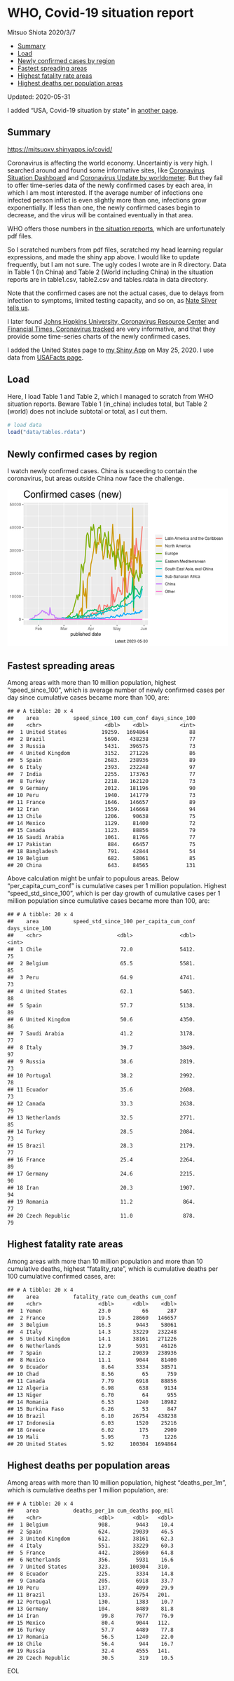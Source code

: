 WHO, Covid-19 situation report
================
Mitsuo Shiota
2020/3/7

  - [Summary](#summary)
  - [Load](#load)
  - [Newly confirmed cases by region](#newly-confirmed-cases-by-region)
  - [Fastest spreading areas](#fastest-spreading-areas)
  - [Highest fatality rate areas](#highest-fatality-rate-areas)
  - [Highest deaths per population
    areas](#highest-deaths-per-population-areas)

Updated: 2020-05-31

I added “USA, Covid-19 situation by state” in [another page](USA.md).

## Summary

<https://mitsuoxv.shinyapps.io/covid/>

Coronavirus is affecting the world economy. Uncertaintiy is very high. I
searched around and found some informative sites, like [Coronavirus
Situation
Dashboard](https://who.maps.arcgis.com/apps/opsdashboard/index.html#/c88e37cfc43b4ed3baf977d77e4a0667)
and [Coronavirus Update by
worldometer](https://www.worldometers.info/coronavirus/). But they fail
to offer time-series data of the newly confirmed cases by each area, in
which I am most interested. If the average number of infections one
infected person inflict is even slightly more than one, infections grow
exponentially. If less than one, the newly confirmed cases begin to
decrease, and the virus will be contained eventually in that area.

WHO offers those numbers in [the situation
reports](https://www.who.int/emergencies/diseases/novel-coronavirus-2019/situation-reports/),
which are unfortunately pdf files.

So I scratched numbers from pdf files, scratched my head learning
regular expressions, and made the shiny app above. I would like to
update frequently, but I am not sure. The ugly codes I wrote are in R
directory. Data in Table 1 (In China) and Table 2 (World including
China) in the situation reports are in table1.csv, table2.csv and
tables.rdata in data directory.

Note that the confirmed cases are not the actual cases, due to delays
from infection to symptoms, limited testing capacity, and so on, as
[Nate Silver tells
us](https://fivethirtyeight.com/features/coronavirus-case-counts-are-meaningless/).

I later found [Johns Hopkins University, Coronavirus Resource
Center](https://coronavirus.jhu.edu/) and [Financial Times, Coronavirus
tracked](https://www.ft.com/content/a26fbf7e-48f8-11ea-aeb3-955839e06441)
are very informative, and that they provide some time-series charts of
the newly confirmed cases.

I added the United States page to [my Shiny
App](https://mitsuoxv.shinyapps.io/covid/) on May 25, 2020. I use data
from [USAFacts
page](https://usafacts.org/visualizations/coronavirus-covid-19-spread-map/).

## Load

Here, I load Table 1 and Table 2, which I managed to scratch from WHO
situation reports. Beware Table 1 (in\_china) includes total, but Table
2 (world) does not include subtotal or total, as I cut them.

``` r
# load data
load("data/tables.rdata")
```

## Newly confirmed cases by region

I watch newly confirmed cases. China is suceeding to contain the
coronavirus, but areas outside China now face the challenge.

![](README_files/figure-gfm/chart-1.png)<!-- -->

## Fastest spreading areas

Among areas with more than 10 million population, highest
“speed\_since\_100”, which is average number of newly confirmed cases
per day since cumulative cases became more than 100, are:

    ## # A tibble: 20 x 4
    ##    area           speed_since_100 cum_conf days_since_100
    ##    <chr>                    <dbl>    <dbl>          <int>
    ##  1 United States           19259.  1694864             88
    ##  2 Brazil                   5690.   438238             77
    ##  3 Russia                   5431.   396575             73
    ##  4 United Kingdom           3152.   271226             86
    ##  5 Spain                    2683.   238936             89
    ##  6 Italy                    2393.   232248             97
    ##  7 India                    2255.   173763             77
    ##  8 Turkey                   2218.   162120             73
    ##  9 Germany                  2012.   181196             90
    ## 10 Peru                     1940.   141779             73
    ## 11 France                   1646.   146657             89
    ## 12 Iran                     1559.   146668             94
    ## 13 Chile                    1206.    90638             75
    ## 14 Mexico                   1129.    81400             72
    ## 15 Canada                   1123.    88856             79
    ## 16 Saudi Arabia             1061.    81766             77
    ## 17 Pakistan                  884.    66457             75
    ## 18 Bangladesh                791.    42844             54
    ## 19 Belgium                   682.    58061             85
    ## 20 China                     643.    84565            131

Above calculation might be unfair to populous areas. Below
“per\_capita\_cum\_conf” is cumulative cases per 1 million population.
Highest “speed\_std\_since\_100”, which is per day growth of cumulative
cases per 1 million population since cumulative cases became more than
100, are:

    ## # A tibble: 20 x 4
    ##    area           speed_std_since_100 per_capita_cum_conf days_since_100
    ##    <chr>                        <dbl>               <dbl>          <int>
    ##  1 Chile                         72.0               5412.             75
    ##  2 Belgium                       65.5               5581.             85
    ##  3 Peru                          64.9               4741.             73
    ##  4 United States                 62.1               5463.             88
    ##  5 Spain                         57.7               5138.             89
    ##  6 United Kingdom                50.6               4350.             86
    ##  7 Saudi Arabia                  41.2               3178.             77
    ##  8 Italy                         39.7               3849.             97
    ##  9 Russia                        38.6               2819.             73
    ## 10 Portugal                      38.2               2992.             78
    ## 11 Ecuador                       35.6               2608.             73
    ## 12 Canada                        33.3               2638.             79
    ## 13 Netherlands                   32.5               2771.             85
    ## 14 Turkey                        28.5               2084.             73
    ## 15 Brazil                        28.3               2179.             77
    ## 16 France                        25.4               2264.             89
    ## 17 Germany                       24.6               2215.             90
    ## 18 Iran                          20.3               1907.             94
    ## 19 Romania                       11.2                864.             77
    ## 20 Czech Republic                11.0                878.             79

## Highest fatality rate areas

Among areas with more than 10 million population and more than 10
cumulative deaths, highest “fatality\_rate”, which is cumulative deaths
per 100 cumulative confirmed cases, are:

    ## # A tibble: 20 x 4
    ##    area           fatality_rate cum_deaths cum_conf
    ##    <chr>                  <dbl>      <dbl>    <dbl>
    ##  1 Yemen                  23.0          66      287
    ##  2 France                 19.5       28660   146657
    ##  3 Belgium                16.3        9443    58061
    ##  4 Italy                  14.3       33229   232248
    ##  5 United Kingdom         14.1       38161   271226
    ##  6 Netherlands            12.9        5931    46126
    ##  7 Spain                  12.2       29039   238936
    ##  8 Mexico                 11.1        9044    81400
    ##  9 Ecuador                 8.64       3334    38571
    ## 10 Chad                    8.56         65      759
    ## 11 Canada                  7.79       6918    88856
    ## 12 Algeria                 6.98        638     9134
    ## 13 Niger                   6.70         64      955
    ## 14 Romania                 6.53       1240    18982
    ## 15 Burkina Faso            6.26         53      847
    ## 16 Brazil                  6.10      26754   438238
    ## 17 Indonesia               6.03       1520    25216
    ## 18 Greece                  6.02        175     2909
    ## 19 Mali                    5.95         73     1226
    ## 20 United States           5.92     100304  1694864

## Highest deaths per population areas

Among areas with more than 10 million population, highest
“deaths\_per\_1m”, which is cumulative deaths per 1 million
population, are:

    ## # A tibble: 20 x 4
    ##    area           deaths_per_1m cum_deaths pop_mil
    ##    <chr>                  <dbl>      <dbl>   <dbl>
    ##  1 Belgium                908.        9443    10.4
    ##  2 Spain                  624.       29039    46.5
    ##  3 United Kingdom         612.       38161    62.3
    ##  4 Italy                  551.       33229    60.3
    ##  5 France                 442.       28660    64.8
    ##  6 Netherlands            356.        5931    16.6
    ##  7 United States          323.      100304   310. 
    ##  8 Ecuador                225.        3334    14.8
    ##  9 Canada                 205.        6918    33.7
    ## 10 Peru                   137.        4099    29.9
    ## 11 Brazil                 133.       26754   201. 
    ## 12 Portugal               130.        1383    10.7
    ## 13 Germany                104.        8489    81.8
    ## 14 Iran                    99.8       7677    76.9
    ## 15 Mexico                  80.4       9044   112. 
    ## 16 Turkey                  57.7       4489    77.8
    ## 17 Romania                 56.5       1240    22.0
    ## 18 Chile                   56.4        944    16.7
    ## 19 Russia                  32.4       4555   141. 
    ## 20 Czech Republic          30.5        319    10.5

EOL
